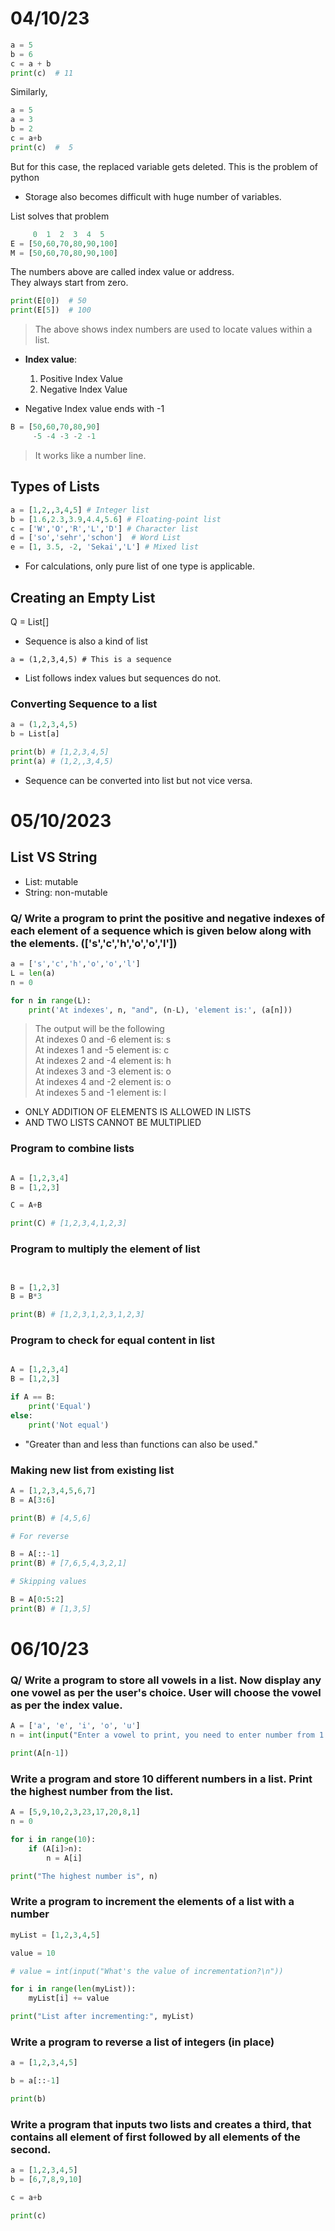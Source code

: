# 04/10/23 

```py
a = 5 
b = 6
c = a + b 
print(c)  # 11
```

Similarly, 

```py
a = 5 
a = 3 
b = 2 
c = a+b 
print(c)  #  5 
```

But for this case, the replaced variable gets deleted. This is the problem of python

- Storage also becomes difficult with huge number of variables. 

List solves that problem 

```py
     0  1  2  3  4  5
E = [50,60,70,80,90,100]
M = [50,60,70,80,90,100]
```

The numbers above are called index value or address.  
They always start from zero. 

```py
print(E[0])  # 50 
print(E[5])  # 100 
```
> The above shows index numbers are used to locate values within a list. 

- **Index value**:
    1. Positive Index Value 
    2. Negative Index Value

- Negative Index value ends with -1 

```python
B = [50,60,70,80,90]
     -5 -4 -3 -2 -1 
```

> It works like a number line. 

## Types of Lists 

```py
a = [1,2,,3,4,5] # Integer list  
b = [1.6,2.3,3.9,4.4,5.6] # Floating-point list  
c = ['W','O','R','L','D'] # Character list  
d = ['so','sehr','schon']  # Word List  
e = [1, 3.5, -2, 'Sekai','L'] # Mixed list   
```

- For calculations, only pure list of one type is applicable. 

## Creating an Empty List 

Q = List[]

- Sequence is also a kind of list 

`a = (1,2,3,4,5) # This is a sequence`

- List follows index values but sequences do not. 

### Converting Sequence to a list 

```py 
a = (1,2,3,4,5)
b = List[a]

print(b) # [1,2,3,4,5]
print(a) # (1,2,,3,4,5)

```

- Sequence can be converted into list but not vice versa. 

# 05/10/2023

## List VS String 

- List: mutable 
- String: non-mutable 

### Q/ Write a program to print the positive and negative indexes of each element of a sequence which is given below along with the elements. (['s','c','h','o','o','l'])

```py
a = ['s','c','h','o','o','l']
L = len(a)
n = 0 

for n in range(L):
    print('At indexes', n, "and", (n-L), 'element is:', (a[n]))

```
> The output will be the following   
> At indexes 0 and -6 element is: s   
> At indexes 1 and -5 element is: c  
> At indexes 2 and -4 element is: h  
> At indexes 3 and -3 element is: o  
> At indexes 4 and -2 element is: o  
> At indexes 5 and -1 element is: l  

- ONLY ADDITION OF ELEMENTS IS ALLOWED IN LISTS 
- AND TWO LISTS CANNOT BE MULTIPLIED

### Program to combine lists

```python

A = [1,2,3,4]
B = [1,2,3]

C = A+B 

print(C) # [1,2,3,4,1,2,3]

```

### Program to multiply the element of list 

```python


B = [1,2,3]
B = B*3 

print(B) # [1,2,3,1,2,3,1,2,3]
```

### Program to check for equal content in list 

```python

A = [1,2,3,4]
B = [1,2,3]

if A == B: 
    print('Equal')
else: 
    print('Not equal')
```

- "Greater than and less than functions can also be used."

### Making new list from existing list 

```python
A = [1,2,3,4,5,6,7]
B = A[3:6]

print(B) # [4,5,6]

# For reverse 

B = A[::-1]
print(B) # [7,6,5,4,3,2,1]

# Skipping values 

B = A[0:5:2]
print(B) # [1,3,5]
```

# 06/10/23 

### Q/ Write a program to store all vowels in a list. Now display any one vowel as per the user's choice. User will choose the vowel as per the index value.

```py
A = ['a', 'e', 'i', 'o', 'u']
n = int(input("Enter a vowel to print, you need to enter number from 1 to 5: "))

print(A[n-1])
```

### Write a program and store 10 different numbers in a list. Print the highest number from the list. 

```py 
A = [5,9,10,2,3,23,17,20,8,1]
n = 0 

for i in range(10):
    if (A[i]>n):
        n = A[i]

print("The highest number is", n)
```

### Write a program to increment the elements of a list with a number 

```py 
myList = [1,2,3,4,5]

value = 10 

# value = int(input("What's the value of incrementation?\n"))

for i in range(len(myList)):
    myList[i] += value 

print("List after incrementing:", myList)
```

### Write a program to reverse a list of integers (in place)

```py 
a = [1,2,3,4,5]

b = a[::-1]

print(b)
```

### Write a program that inputs two lists and creates a third, that contains all element of first followed by all elements of the second. 

```py 
a = [1,2,3,4,5]
b = [6,7,8,9,10]

c = a+b 

print(c)
```
